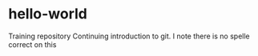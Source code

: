 # hello-world
Training repository
Continuing introduction to git. I note there is no spelle correct on this
